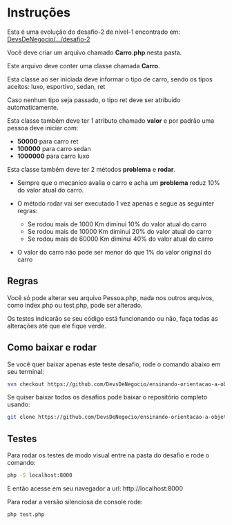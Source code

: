 # Instruções

Esta é uma evolução do desafio-2 de nível-1 encontrado em: [DevsDeNegocio/.../desafio-2](https://github.com/DevsDeNegocio/ensinando-orientacao-a-objetos/tree/master/php/nivel-1/desafio-2)

Você deve criar um arquivo chamado **Carro.php** nesta pasta.

Este arquivo deve conter uma classe chamada **Carro**.

Esta classe ao ser iniciada deve informar o tipo de carro, sendo os tipos aceitos: luxo, esportivo, sedan, ret

Caso nenhum tipo seja passado, o tipo ret deve ser atribuido automaticamente.

Esta classe também deve ter 1 atributo chamado **valor** e por padrão uma pessoa deve iniciar com:
 - **50000** para carro ret
 - **100000** para carro sedan
 - **1000000** para carro luxo

Esta classe também deve ter 2 métodos **problema** e **rodar**.

- Sempre que o mecanico avalia o carro e acha um **problema** reduz 10% do valor atual do carro.
    
- O método rodar vai ser executado 1 vez apenas e segue as seguinter regras:
    - Se rodou mais de 1000 Km diminui 10% do valor atual do carro
    - Se rodou mais de 10000 Km diminui 20% do valor atual do carro
    - Se rodou mais de 60000 Km diminui 40% do valor atual do carro

- O valor do carro não pode ser menor do que 1% do valor original do carro

## Regras

Você só pode alterar seu arquivo Pessoa.php, nada nos outros arquivos, como index.php ou test.php, pode ser alterado.

Os testes indicarão se seu código está funcionando ou não, faça todas as alterações até que ele fique verde.

## Como baixar e rodar

Se você quer baixar apenas este teste desafio, rode o comando abaixo em seu terminal:

```bash
svn checkout https://github.com/DevsDeNegocio/ensinando-orientacao-a-objetos/trunk/php/nivel-1/desafio-2
```

Se quiser baixar todos os desafios pode baixar o repositório completo usando:

```bash
git clone https://github.com/DevsDeNegocio/ensinando-orientacao-a-objetos
```


## Testes

Para rodar os testes de modo visual entre na pasta do desafio e rode o comando:
```bash
php -S localhost:8000
```

E então acesse em seu navegador a url: http://localhost:8000

Para rodar a versão silenciosa de console rode:

```bash
php test.php
```